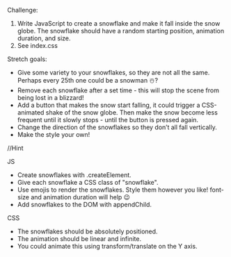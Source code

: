 Challenge:
1. Write JavaScript to create a snowflake and make it fall inside the snow globe. The snowflake should have a random starting position, animation duration, and size.
2. See index.css

Stretch goals: 
- Give some variety to your snowflakes, so they are not all the same. Perhaps every 25th one could be a snowman ☃️?
- Remove each snowflake after a set time - this will stop the scene from being lost in a blizzard!
- Add a button that makes the snow start falling, it could trigger a CSS-animated shake of the snow globe. Then make the snow become less frequent until it slowly stops - until the button is pressed again.  
- Change the direction of the snowflakes so they don’t all fall vertically.
- Make the style your own! 


//Hint

JS
- Create snowflakes with .createElement.
- Give each snowflake a CSS class of "snowflake".
- Use emojis to render the snowflakes. Style them however you like! font-size and animation duration will help 😉
- Add snowflakes to the DOM with appendChild.

CSS
- The snowflakes should be absolutely positioned. 
- The animation should be linear and infinite.
- You could animate this using transform/translate on the Y axis.